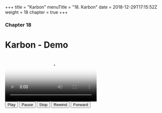 +++
title = "Karbon"
menuTitle = "18. Karbon"
date = 2018-12-29T17:15:52Z
weight = 18
chapter = true
+++
### Chapter 18

# Karbon - Demo


<style>
.container {
  max-width: 800px;
  margin: 0 auto;
}
.plyr {
  border-radius: 4px;
  margin-bottom: 15px;
}
</style>
<script src="/js/control.js">
</script>

<div class="container">
  <video controls crossorigin playsinline poster="karbon-poster.jpg" id="player">
    <source src="Karbon.mp4" type="video/mp4">
  </video>
  <div class="actions">
    <button type="button" class="btn js-play">Play</button>
    <button type="button" class="btn js-pause">Pause</button>
    <button type="button" class="btn js-stop">Stop</button>
    <button type="button" class="btn js-rewind">Rewind</button>
    <button type="button" class="btn js-forward">Forward</button>
  </div>
</div>

<!-- <video id="x" poster="" width="850"  controls>
  <source src="Karbon.mp4" type="video/mp4">
</video> -->
